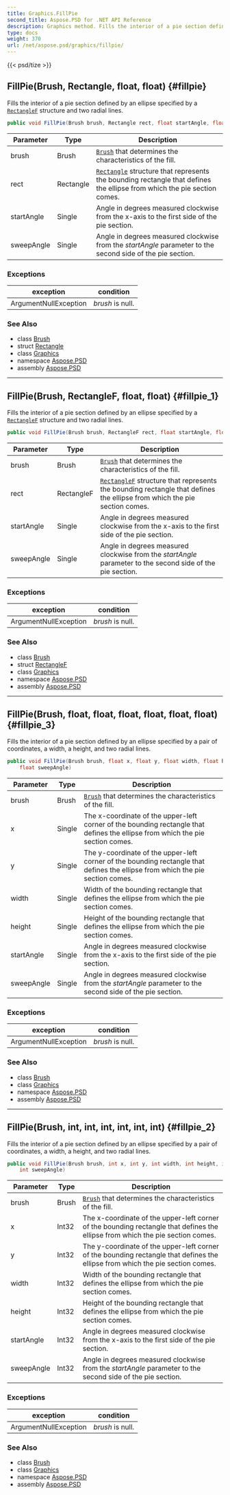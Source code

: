 ```yaml
---
title: Graphics.FillPie
second_title: Aspose.PSD for .NET API Reference
description: Graphics method. Fills the interior of a pie section defined by an ellipse specified by a RectangleF structure and two radial lines
type: docs
weight: 370
url: /net/aspose.psd/graphics/fillpie/
---
```

{{< psd/tize >}}
## FillPie(Brush, Rectangle, float, float) {#fillpie}

Fills the interior of a pie section defined by an ellipse specified by a [`RectangleF`](../../rectanglef/) structure and two radial lines.

```csharp
public void FillPie(Brush brush, Rectangle rect, float startAngle, float sweepAngle)
```

| Parameter | Type | Description |
| --- | --- | --- |
| brush | Brush | [`Brush`](../../brush/) that determines the characteristics of the fill. |
| rect | Rectangle | [`Rectangle`](../../rectangle/) structure that represents the bounding rectangle that defines the ellipse from which the pie section comes. |
| startAngle | Single | Angle in degrees measured clockwise from the x-axis to the first side of the pie section. |
| sweepAngle | Single | Angle in degrees measured clockwise from the *startAngle* parameter to the second side of the pie section. |

### Exceptions

| exception | condition |
| --- | --- |
| ArgumentNullException | *brush* is null. |

### See Also

* class [Brush](../../brush/)
* struct [Rectangle](../../rectangle/)
* class [Graphics](../)
* namespace [Aspose.PSD](../../graphics/)
* assembly [Aspose.PSD](../../../)

---

## FillPie(Brush, RectangleF, float, float) {#fillpie_1}

Fills the interior of a pie section defined by an ellipse specified by a [`RectangleF`](../../rectanglef/) structure and two radial lines.

```csharp
public void FillPie(Brush brush, RectangleF rect, float startAngle, float sweepAngle)
```

| Parameter | Type | Description |
| --- | --- | --- |
| brush | Brush | [`Brush`](../../brush/) that determines the characteristics of the fill. |
| rect | RectangleF | [`RectangleF`](../../rectanglef/) structure that represents the bounding rectangle that defines the ellipse from which the pie section comes. |
| startAngle | Single | Angle in degrees measured clockwise from the x-axis to the first side of the pie section. |
| sweepAngle | Single | Angle in degrees measured clockwise from the *startAngle* parameter to the second side of the pie section. |

### Exceptions

| exception | condition |
| --- | --- |
| ArgumentNullException | *brush* is null. |

### See Also

* class [Brush](../../brush/)
* struct [RectangleF](../../rectanglef/)
* class [Graphics](../)
* namespace [Aspose.PSD](../../graphics/)
* assembly [Aspose.PSD](../../../)

---

## FillPie(Brush, float, float, float, float, float, float) {#fillpie_3}

Fills the interior of a pie section defined by an ellipse specified by a pair of coordinates, a width, a height, and two radial lines.

```csharp
public void FillPie(Brush brush, float x, float y, float width, float height, float startAngle, 
    float sweepAngle)
```

| Parameter | Type | Description |
| --- | --- | --- |
| brush | Brush | [`Brush`](../../brush/) that determines the characteristics of the fill. |
| x | Single | The x-coordinate of the upper-left corner of the bounding rectangle that defines the ellipse from which the pie section comes. |
| y | Single | The y-coordinate of the upper-left corner of the bounding rectangle that defines the ellipse from which the pie section comes. |
| width | Single | Width of the bounding rectangle that defines the ellipse from which the pie section comes. |
| height | Single | Height of the bounding rectangle that defines the ellipse from which the pie section comes. |
| startAngle | Single | Angle in degrees measured clockwise from the x-axis to the first side of the pie section. |
| sweepAngle | Single | Angle in degrees measured clockwise from the *startAngle* parameter to the second side of the pie section. |

### Exceptions

| exception | condition |
| --- | --- |
| ArgumentNullException | *brush* is null. |

### See Also

* class [Brush](../../brush/)
* class [Graphics](../)
* namespace [Aspose.PSD](../../graphics/)
* assembly [Aspose.PSD](../../../)

---

## FillPie(Brush, int, int, int, int, int, int) {#fillpie_2}

Fills the interior of a pie section defined by an ellipse specified by a pair of coordinates, a width, a height, and two radial lines.

```csharp
public void FillPie(Brush brush, int x, int y, int width, int height, int startAngle, 
    int sweepAngle)
```

| Parameter | Type | Description |
| --- | --- | --- |
| brush | Brush | [`Brush`](../../brush/) that determines the characteristics of the fill. |
| x | Int32 | The x-coordinate of the upper-left corner of the bounding rectangle that defines the ellipse from which the pie section comes. |
| y | Int32 | The y-coordinate of the upper-left corner of the bounding rectangle that defines the ellipse from which the pie section comes. |
| width | Int32 | Width of the bounding rectangle that defines the ellipse from which the pie section comes. |
| height | Int32 | Height of the bounding rectangle that defines the ellipse from which the pie section comes. |
| startAngle | Int32 | Angle in degrees measured clockwise from the x-axis to the first side of the pie section. |
| sweepAngle | Int32 | Angle in degrees measured clockwise from the *startAngle* parameter to the second side of the pie section. |

### Exceptions

| exception | condition |
| --- | --- |
| ArgumentNullException | *brush* is null. |

### See Also

* class [Brush](../../brush/)
* class [Graphics](../)
* namespace [Aspose.PSD](../../graphics/)
* assembly [Aspose.PSD](../../../)


